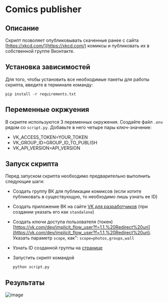 # Comics publisher

## Описание
Скрипт позволяет опубликовывать скаченные ранее с сайта [https://xkcd.com/](https://xkcd.com/) комиксы и публиковать их в собственной группе Вконтакте.

## Установка зависимостей
Для того, чтобы установить все необходимые пакеты для работы скрипта, введите в терминале команду:
```
pip install -r requirements.txt
```

## Переменные окржуения
В скрипте используются 3 переменных окружения. Создайте файл `.env` рядом со `script.py`. Добавьте в него четыре пары ключ-значение:

- VK_ACCESS_TOKEN=YOUR_TOKEN
- VK_GROUP_ID=GROUP_ID_TO_PUBLISH
- VK_API_VERSION=API_VERSION

## Запуск скрипта
Перед запуском скрипта необходимо предварительно выполнить следующие шаги:

- Создать группу ВК для публикации комиксов (если хотите публиковать в существующую, то необходимо лишь узнать ее ID)
- Создать приложение ВК на сайте [VK для разработчиков](https://dev.vk.com/ru) (при создании указать его как `standalone`)
- Создать ключи доступа пользователя (токен) [https://vk.com/dev/implicit_flow_user?f=1.1.%20Redirect%20uri](https://vk.com/dev/implicit_flow_user?f=1.1.%20Redirect%20uri).
      Указать параметр `scope`, как": `scope=photos,groups,wall`
- Узнать ID созданной группы на [странице](https://regvk.com/id/)
- Запустить скрипт командой
  
  ```
  python script.py
  ```

## Результаты
![image](https://github.com/owwwl666/comics/assets/131767856/647ba834-df7c-49f0-a704-d7bfeff1a46e)
